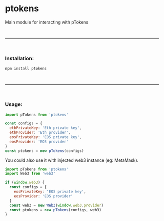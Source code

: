# ptokens

Main module for interacting with pTokens

&nbsp;

***

&nbsp;

### Installation:

```
npm install ptokens
```

&nbsp;

***

&nbsp;

### Usage:

```js
import pTokens from 'ptokens'

const configs = {
  ethPrivateKey: 'Eth private key',
  ethProvider: 'Eth provider',
  eosPrivateKey: 'EOS private key',
  eosProvider: 'EOS provider'
}
const ptokens = new pTokens(configs)
```

You could also use it with injected web3 instance (eg: MetaMask).

```js
import pTokens from 'ptokens'
import Web3 from 'web3'

if (window.web3) {
  const configs = {
    eosPrivateKey: 'EOS private key',
    eosProvider: 'EOS provider'
  }
  const web3 = new Web3(window.web3.provider)
  const ptokens = new pTokens(configs, web3)
}
```